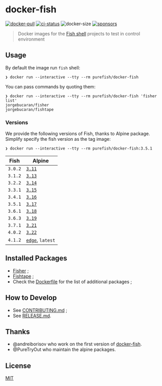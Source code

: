 # docker-fish

[![docker-pull]](https://hub.docker.com/r/purefish/docker-fish)
[![ci-status]][ci-link]
![docker-size]
[![sponsors]][sponsor-link]

> Docker images for the [Fish shell][fish] projects to test in control environment

## Usage

By default the image run `fish` shell:

```console
❯ docker run --interactive --tty --rm purefish/docker-fish
```

You can pass commands by quoting them:

```console
❯ docker run --interactive --tty --rm purefish/docker-fish 'fisher list'
jorgebucaran/fisher
jorgebucaran/fishtape
```

### Versions

We provide the following versions of Fish, thanks to Alpine package. Simplify specify the fish version as the tag image:

```console
❯ docker run --interactive --tty --rm purefish/docker-fish:3.5.1
```

<!-- see: https://pkgs.alpinelinux.org/packages?name=fish&branch=edge&repo=&arch=&maintainer= -->
| Fish    | Alpine           |
| ------- | ---------------- |
| `3.0.2` | [`3.11`](https://pkgs.alpinelinux.org/packages?name=fish&arch=x86_64&branch=v3.11)           |
| `3.1.2` | [`3.13`](https://pkgs.alpinelinux.org/packages?name=fish&arch=x86_64&branch=v3.13)           |
| `3.2.2` | [`3.14`](https://pkgs.alpinelinux.org/packages?name=fish&arch=x86_64&branch=v3.14)           |
| `3.3.1` | [`3.15`](https://pkgs.alpinelinux.org/packages?name=fish&arch=x86_64&branch=v3.15)           |
| `3.4.1` | [`3.16`](https://pkgs.alpinelinux.org/packages?name=fish&arch=x86_64&branch=v3.16)           |
| `3.5.1` | [`3.17`](https://pkgs.alpinelinux.org/packages?name=fish&arch=x86_64&branch=v3.17)           |
| `3.6.1` | [`3.18`](https://pkgs.alpinelinux.org/packages?name=fish&arch=x86_64&branch=v3.18)           |
| `3.6.3` | [`3.19`](https://pkgs.alpinelinux.org/packages?name=fish&arch=x86_64&branch=v3.19)           |
| `3.7.1` | [`3.21`](https://pkgs.alpinelinux.org/packages?name=fish&arch=x86_64&branch=v3.21)           |
| `4.0.2` | [`3.22`](https://pkgs.alpinelinux.org/packages?name=fish&arch=x86_64&branch=v3.22)           |
| `4.1.2` | [`edge`](https://pkgs.alpinelinux.org/packages?name=fish&arch=x86_64&branch=edge), `latest` |

<!-- | `3.6.1` | `edge`           | -->

## Installed Packages

* [Fisher][fisher] ;
* [Fishtape][fishtape] ;
* Check the [Dockerfile] for the list of additional packages ;

## How to Develop

* See [CONTRIBUTING.md] ;
* See [RELEASE.md].

## Thanks

* @andreiborisov who work on the first version of [docker-fish](https://github.com/andreiborisov/docker-fish).
* @PureTryOut who maintain the alpine packages.

## License

[MIT](LICENSE)

[fish]: https://fishshell.com
[fisher]: https://github.com/jorgebucaran/fisher
[fishtape]: https://github.com/jorgebucaran/fishtape
[Dockerfile]: ./Dockerfile
[CONTRIBUTING.md]: ./CONTRIBUTING.md
[RELEASE.md]: ./RELEASE.md

[docker-pull]: https://img.shields.io/docker/pulls/purefish/docker-fish.svg?style=flat-square&logo=docker&label=pulls&color=2396ed
[docker-size]: https://img.shields.io/docker/image-size/purefish/docker-fish?label=size&style=flat-square "Docker Image Size (latest by date)"
[ci-link]: <https://github.com/pure-fish/pure/actions> "Github CI"
[ci-status]: https://img.shields.io/github/actions/workflow/status/pure-fish/docker-fish/.github/workflows/build-images.yml?style=flat-square
[sponsors]: https://img.shields.io/github/sponsors/edouard-lopez?label=💰&style=flat-square "GitHub Sponsors"
[sponsor-link]: https://github.com/sponsors/edouard-lopez/ "Become a sponsor"
